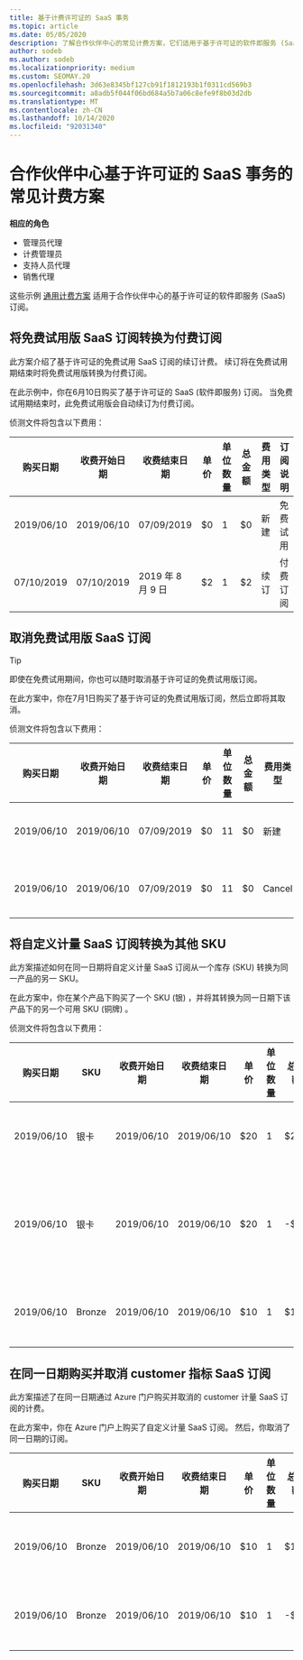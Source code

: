 ```yaml
---
title: 基于计费许可证的 SaaS 事务
ms.topic: article
ms.date: 05/05/2020
description: 了解合作伙伴中心的常见计费方案，它们适用于基于许可证的软件即服务 (SaaS) 事务。
author: sodeb
ms.author: sodeb
ms.localizationpriority: medium
ms.custom: SEOMAY.20
ms.openlocfilehash: 3d63e8345bf127cb91f1812193b1f0311cd569b3
ms.sourcegitcommit: a8adb5f044f06bd684a5b7a06c8efe9f8b03d2db
ms.translationtype: MT
ms.contentlocale: zh-CN
ms.lasthandoff: 10/14/2020
ms.locfileid: "92031340"
---
```

# <a name="common-billing-scenarios-for-license-based-saas-transactions-in-partner-center"></a>合作伙伴中心基于许可证的 SaaS 事务的常见计费方案

**相应的角色**

- 管理员代理
- 计费管理员
- 支持人员代理
- 销售代理


这些示例 [通用计费方案](common-billing-scenarios.md) 适用于合作伙伴中心的基于许可证的软件即服务 (SaaS) 订阅。

## <a name="convert-a-free-trial-saas-subscription-to-a-paid-subscription"></a>将免费试用版 SaaS 订阅转换为付费订阅

此方案介绍了基于许可证的免费试用 SaaS 订阅的续订计费。 续订将在免费试用期结束时将免费试用版转换为付费订阅。

在此示例中，你在6月10日购买了基于许可证的 SaaS (软件即服务) 订阅。 当免费试用期结束时，此免费试用版会自动续订为付费订阅。

侦测文件将包含以下费用：

| 购买日期 | 收费开始日期 | 收费结束日期 | 单价 | 单位数量 | 总金额 | 费用类型 | 订阅说明 |
| ------------- | ----------------- | --------------- | ---------- | ------------- | ------------ | ----------- | ----------------- |
| 2019/06/10 | 2019/06/10 | 07/09/2019 | $0 | 1 | $0 | 新建 | 免费试用 |
| 07/10/2019 | 07/10/2019 | 2019 年 8 月 9 日 | $2 | 1 | $2 | 续订 | 付费订阅 |

## <a name="cancel-a-free-trial-saas-subscription"></a>取消免费试用版 SaaS 订阅

> [!TIP]
> 即使在免费试用期间，你也可以随时取消基于许可证的免费试用版订阅。

在此方案中，你在7月1日购买了基于许可证的免费试用版订阅，然后立即将其取消。

侦测文件将包含以下费用：

| 购买日期 | 收费开始日期 | 收费结束日期 | 单价 | 单位数量 | 总金额 | 费用类型 | 订阅说明 |
| ------------- | ----------------- | --------------- | ---------- | ------------- | ------------ | ----------- | ----------------- |
| 2019/06/10 | 2019/06/10 | 07/09/2019 | $0 | 11 | $0 | 新建 | 免费试用 |
| 2019/06/10 | 2019/06/10 | 07/09/2019 | $0 | 11 | $0 | Cancel | 免费试用 |

## <a name="convert-custom-meter-saas-subscription-to-another-sku"></a>将自定义计量 SaaS 订阅转换为其他 SKU

此方案描述如何在同一日期将自定义计量 SaaS 订阅从一个库存 (SKU) 转换为同一产品的另一 SKU。

在此方案中，你在某个产品下购买了一个 SKU (银) ，并将其转换为同一日期下该产品下的另一个可用 SKU (铜牌) 。

侦测文件将包含以下费用：

| 购买日期 | SKU | 收费开始日期 | 收费结束日期 | 单价 | 单位数量 | 总金额 | 费用类型 | 订阅说明 |
| ------------- | ----------------- | ----------------- | --------------- | ---------- | ------------- | ------------ | ----------- | ----------------- |
| 2019/06/10 | 银卡 | 2019/06/10 | 2019/06/10 | $20 | 1 | $20 | 新建 | 自定义计量 SaaS 订阅 |
| 2019/06/10 | 银卡 | 2019/06/10 | 2019/06/10 | $20 | 1 | -$20 | 转换 | 自定义计量 SaaS 订阅的按比例 rebill |
| 2019/06/10 | Bronze | 2019/06/10 | 2019/06/10 | $10 | 1 | $10 | 转换 | 自定义计量 SaaS 订阅 |

## <a name="purchase-and-cancel-a-customer-meter-saas-subscription-on-same-date"></a>在同一日期购买并取消 customer 指标 SaaS 订阅

此方案描述了在同一日期通过 Azure 门户购买并取消的 customer 计量 SaaS 订阅的计费。

在此方案中，你在 Azure 门户上购买了自定义计量 SaaS 订阅。 然后，你取消了同一日期的订阅。

| 购买日期 | SKU | 收费开始日期 | 收费结束日期 | 单价 | 单位数量 | 总金额 | 费用类型 | 订阅说明 |
| ------------- | ------------- |----------------- | --------------- | ---------- | ------------- | ------------ | ----------- | ----------------- |
| 2019/06/10 | Bronze | 2019/06/10 | 2019/06/10 | $10 | 1 | $10 | 新建 | 自定义计量 SaaS 订阅 |
| 2019/06/10 | Bronze | 2019/06/10 | 2019/06/10 | $10 | 1 | -$10 | CancelImmediate | 自定义计量 SaaS 订阅 |
